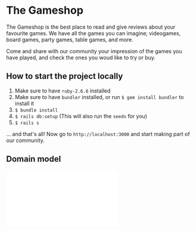 # The Gameshop

The Gameshop is the best place to read and give reviews about your favourite games. We have all the games
you can imagine; videogames, board games, party games, table games, and more.

Come and share with our community your impression of the games you have played, and check the ones you
woud like to try or buy.

## How to start the project locally

1. Make sure to have `ruby-2.6.6` installed
2. Make sure to have `bundler` installed, or run `$ gem install bundler` to install it
3. `$ bundle install`
4. `$ rails db:setup` (This will also run the `seeds` for you)
5. `$ rails s`

... and that's all! Now go to `http://localhost:3000` and start making part of our community.


## Domain model

![Alt text](/erd.pdf?raw=true)
